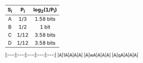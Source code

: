 
|S<sub>i</sub>|P<sub>i</sub>|log<sub>2</sub>(1/P<sub>i</sub>)|
|:---:|:---:|:---:|
|A|1/3|1.58 bits|
|B|1/2|1 bit|
|C|1/12|3.58 bits|
|D|1/12|3.58 bits|


|:---:|:---:|:---:|:---:|:---:|
|A|1A|A|A|A|
|A|wA|A|A|A|
|A|qA|A|A|A|
